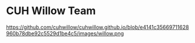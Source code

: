 # CUH Willow Team
https://github.com/cuhwillow/cuhwillow.github.io/blob/e4141c35669711628960b78dbe92c5529d1be4c5/images/willow.png

